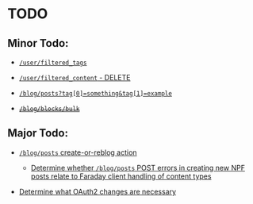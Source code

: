 # TODO

## Minor Todo:

- [`/user/filtered_tags`](https://github.com/tumblr/docs/blob/master/api.md#userfiltered_tags---tag-filtering)

- [`/user/filtered_content` - DELETE](https://github.com/tumblr/docs/blob/master/api.md#userfiltered_content---content-filtering)

- [`/blog/posts?tag[0]=something&tag[1]=example`](https://github.com/tumblr/docs/blob/master/api.md#request-parameters-17)

- <del>[`/blog/blocks/bulk`](https://github.com/tumblr/docs/blob/master/api.md#blocksbulk--block-a-list-of-blogs)</del>

## Major Todo:

- [`/blog/posts` create-or-reblog action](https://github.com/tumblr/docs/blob/master/api.md#posts---createreblog-a-post-neue-post-format)

    - [Determine whether `/blog/posts` POST errors in creating new NPF posts relate to Faraday client handling of content types](https://github.com/tumblr/docs/blob/master/api.md#request-content-types)

- [Determine what OAuth2 changes are necessary](https://github.com/tumblr/docs/blob/master/api.md#oauth2-authorization)